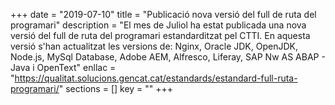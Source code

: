 +++
date = "2019-07-10"
title = "Publicació nova versió del full de ruta del programari"
description = "El mes de Juliol ha estat publicada una nova versió del full de ruta del programari estandarditzat pel CTTI. En aquesta versió s'han actualitzat les versions de: Nginx, Oracle JDK, OpenJDK, Node.js, MySql Database, Adobe AEM, Alfresco, Liferay, SAP Nw AS ABAP - Java i OpenText"
enllac = "https://qualitat.solucions.gencat.cat/estandards/estandard-full-ruta-programari/"
sections    = [] <!--- ["Notícies", "home"] --->
key = "" <!--- "AGOST2019" --->
+++
